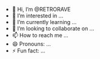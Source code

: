 - 👋 Hi, I’m @RETRORAVE
- 👀 I’m interested in ...
- 🌱 I’m currently learning ...
- 💞️ I’m looking to collaborate on ...
- 📫 How to reach me ...
- 😄 Pronouns: ...
- ⚡ Fun fact: ...

<!---
RETRORAVE/RETRORAVE is a ✨ special ✨ repository because its `README.md` (this file) appears on your GitHub profile.
You can click the Preview link to take a look at your changes.
--->

